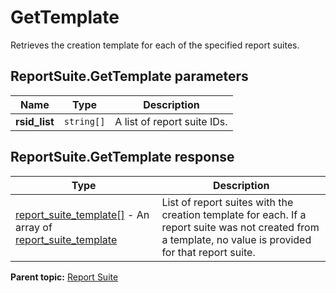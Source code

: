 # GetTemplate

Retrieves the creation template for each of the specified report suites.

## ReportSuite.GetTemplate parameters

|Name|Type|Description|
|----|----|-----------|
| **rsid_list** | `string[]` |A list of report suite IDs.|

## ReportSuite.GetTemplate response

|Type|Description|
|----|-----------|
| [report_suite_template[]](../../data_types/r_report_suite_template_array.md#) - An array of [report_suite_template](../../data_types/r_report_suite_template.md#) |List of report suites with the creation template for each. If a report suite was not created from a template, no value is provided for that report suite.|

**Parent topic:** [Report Suite](../../methods/report_suite/r_methods_reportsuite.md)

